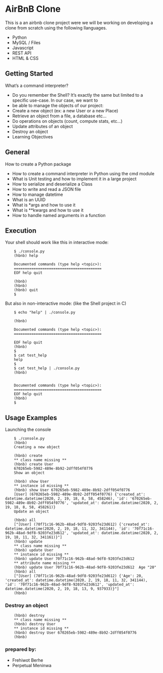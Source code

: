 # AirBnB Clone
This is a an airbnb clone project were we will be working on developing a clone from scratch using the following llanguages.
* Python
* MySQL / Files
* Javascript
* REST API
* HTML & CSS

## Getting Started
What’s a command interpreter?

* Do you remember the Shell? It’s exactly the same but limited to a specific use-case. In our case, we want to
* be able to manage the objects of our project:
* Create a new object (ex: a new User or a new Place)
* Retrieve an object from a file, a database etc…
* Do operations on objects (count, compute stats, etc…)
* Update attributes of an object
* Destroy an object
* Learning Objectives

## General
How to create a Python package
* How to create a command interpreter in Python using the cmd module
* What is Unit testing and how to implement it in a large project
* How to serialize and deserialize a Class
* How to write and read a JSON file
* How to manage datetime
* What is an UUID
* What is *args and how to use it
* What is **kwargs and how to use it
* How to handle named arguments in a function

## Execution
Your shell should work like this in interactive mode:

        $ ./console.py
        (hbnb) help

        Documented commands (type help <topic>):
        ========================================
        EOF help quit

        (hbnb)
        (hbnb)
        (hbnb) quit
        $
But also in non-interactive mode: (like the Shell project in C)

        $ echo "help" | ./console.py

        (hbnb)

        Documented commands (type help <topic>):
        ========================================

        EOF help quit
        (hbnb)
        $
        $ cat test_help
        help
        $
        $ cat test_help | ./console.py
        (hbnb)


        Documented commands (type help <topic>):
        ========================================
        EOF help quit
        (hbnb)
        $

## Usage Examples
Launching the console

        $ ./console.py
        (hbnb) 
        Creating a new object

        (hbnb) create
        ** class name missing **
        (hbnb) create User
        670265eb-5982-489e-8b92-2dff054f0776
        Show an object

        (hbnb) show User
        ** instance id missing **
        (hbnb) show User 670265eb-5982-489e-8b92-2dff054f0776
        [User] (670265eb-5982-489e-8b92-2dff054f0776) {'created_at': datetime.datetime(2020, 2, 19, 18, 8, 58, 458246), 'id': '670265eb-5982-489e-8b92-2dff054f0776', 'updated_at': datetime.datetime(2020, 2, 19, 18, 8, 58, 458261)}
        Update an object

        (hbnb) all
        ["[User] (70f71c16-962b-48ad-9df8-9203fe23d612) {'created_at': datetime.datetime(2020, 2, 19, 18, 11, 32, 341144), 'id': '70f71c16-962b-48ad-9df8-9203fe23d612', 'updated_at': datetime.datetime(2020, 2, 19, 18, 11, 32, 341161)}"]
        (hbnb) update
        ** class name missing **
        (hbnb) update User
        ** instance id missing **
        (hbnb) update User 70f71c16-962b-48ad-9df8-9203fe23d612
        ** attribute name missing **
        (hbnb) update User 70f71c16-962b-48ad-9df8-9203fe23d612  Age "20"
        (hbnb) all
        ["[User] (70f71c16-962b-48ad-9df8-9203fe23d612) {'Age': 20, 'created_at': datetime.datetime(2020, 2, 19, 18, 11, 32, 341144), 'id': '70f71c16-962b-48ad-9df8-9203fe23d612', 'updated_at': datetime.datetime(2020, 2, 19, 18, 13, 9, 937933)}"]
        (hbnb)
### Destroy an object

        (hbnb) destroy
        ** class name missing **
        (hbnb) destroy User
        ** instance id missing **
        (hbnb) destroy User 670265eb-5982-489e-8b92-2dff054f0776
        (hbnb)

### prepared by:
* Frehiwot Berhe
* Perpetual Meninwa
